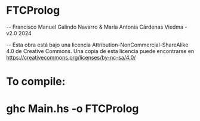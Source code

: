 # FTCProlog

-- Francisco Manuel Galindo Navarro & María Antonia Cárdenas Viedma - v2.0 2024

-- Esta obra está bajo una licencia Attribution-NonCommercial-ShareAlike 4.0
de Creative Commons. Una copia de esta licencia puede encontrarse en https://creativecommons.org/licenses/by-nc-sa/4.0/

# To compile:
# ghc Main.hs -o FTCProlog
